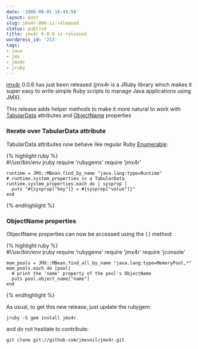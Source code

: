```yaml
---
date: '2008-08-01 18:49:50'
layout: post
slug: jmx4r-006-is-released
status: publish
title: jmx4r 0.0.6 is released
wordpress_id: '213'
tags:
- java
- jmx
- jmx4r
- jruby
---
```


[jmx4r][jmx4r] 0.0.6 has just been released (jmx4r is a JRuby library which makes it super easy to write simple Ruby scripts to manage Java applications using JMX).

This release adds helper methods to make it more natural to work with [TabularData][tabulardata] attributes and [ObjectName][objectname] properties

### Iterate over TabularData attribute ###

TabularData attributes now behave like regular Ruby [Enumerable][enumerable]:

{% highlight ruby %}    
    #!/usr/bin/env jruby
    require 'rubygems'
    require 'jmx4r'
     
    runtime = JMX::MBean.find_by_name "java.lang:type=Runtime"
    # runtime.system_properties is a TabularData
    runtime.system_properties.each do | sysprop | 
      puts "#{sysprop["key"]} = #{sysprop["value"]}"
    end
{% endhighlight %}    
    




### ObjectName properties ###

ObjectName properties can now be accessed using the `[]` method:

{% highlight ruby %}    
    #!/usr/bin/env jruby
    require 'rubygems'
    require 'jmx4r'
    require 'jconsole'
     
    mem_pools = JMX::MBean.find_all_by_name "java.lang:type=MemoryPool,*"
    mem_pools.each do |pool|
      # print the 'name' property of the pool's ObjectName
      puts pool.object_name["name"]
    end
{% endhighlight %}    
    



As usual, to get this new release, just update the rubygem:

    jruby -S gem install jmx4r

and do not hesitate to contribute:

    git clone git://github.com/jmesnil/jmx4r.git

[jmx4r]: http://code.google.com/p/jmx4r/
[tabulardata]: http://java.sun.com/j2se/1.5.0/docs/api/javax/management/openmbean/TabularData.html
[objectname]: http://java.sun.com/j2se/1.5.0/docs/api/javax/management/ObjectName.html
[enumerable]: http://www.ruby-doc.org/core/classes/Enumerable.html
